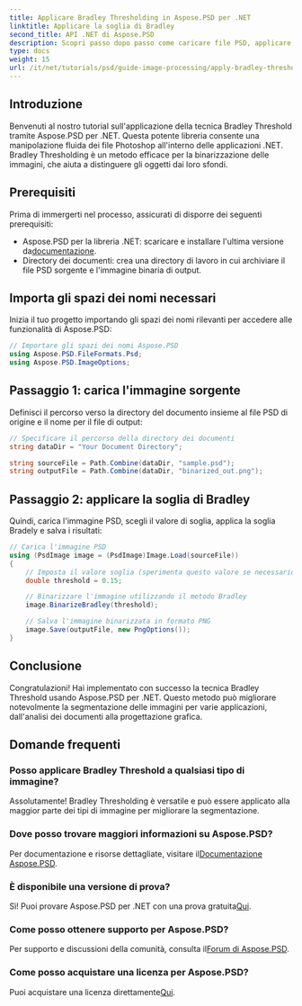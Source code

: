 ```yaml
---
title: Applicare Bradley Thresholding in Aspose.PSD per .NET
linktitle: Applicare la soglia di Bradley
second_title: API .NET di Aspose.PSD
description: Scopri passo dopo passo come caricare file PSD, applicare tecniche di sogliatura e salvare i risultati in vari formati, migliorando le tue attività di segmentazione delle immagini per diverse applicazioni.
type: docs
weight: 15
url: /it/net/tutorials/psd/guide-image-processing/apply-bradley-thresholding/
---
```

## Introduzione

Benvenuti al nostro tutorial sull'applicazione della tecnica Bradley Threshold tramite Aspose.PSD per .NET. Questa potente libreria consente una manipolazione fluida dei file Photoshop all'interno delle applicazioni .NET. Bradley Thresholding è un metodo efficace per la binarizzazione delle immagini, che aiuta a distinguere gli oggetti dai loro sfondi.

## Prerequisiti

Prima di immergerti nel processo, assicurati di disporre dei seguenti prerequisiti:

-  Aspose.PSD per la libreria .NET: scaricare e installare l'ultima versione da[documentazione](https://reference.aspose.com/psd/net/).
- Directory dei documenti: crea una directory di lavoro in cui archiviare il file PSD sorgente e l'immagine binaria di output.

## Importa gli spazi dei nomi necessari

Inizia il tuo progetto importando gli spazi dei nomi rilevanti per accedere alle funzionalità di Aspose.PSD:

```csharp
// Importare gli spazi dei nomi Aspose.PSD
using Aspose.PSD.FileFormats.Psd;
using Aspose.PSD.ImageOptions;
```

## Passaggio 1: carica l'immagine sorgente

Definisci il percorso verso la directory del documento insieme al file PSD di origine e il nome per il file di output:

```csharp
// Specificare il percorso della directory dei documenti
string dataDir = "Your Document Directory";

string sourceFile = Path.Combine(dataDir, "sample.psd");
string outputFile = Path.Combine(dataDir, "binarized_out.png");
```

## Passaggio 2: applicare la soglia di Bradley

Quindi, carica l'immagine PSD, scegli il valore di soglia, applica la soglia Bradely e salva i risultati:

```csharp
// Carica l'immagine PSD
using (PsdImage image = (PsdImage)Image.Load(sourceFile))
{
    // Imposta il valore soglia (sperimenta questo valore se necessario)
    double threshold = 0.15;

    // Binarizzare l'immagine utilizzando il metodo Bradley
    image.BinarizeBradley(threshold);

    // Salva l'immagine binarizzata in formato PNG
    image.Save(outputFile, new PngOptions());
}
```

## Conclusione

Congratulazioni! Hai implementato con successo la tecnica Bradley Threshold usando Aspose.PSD per .NET. Questo metodo può migliorare notevolmente la segmentazione delle immagini per varie applicazioni, dall'analisi dei documenti alla progettazione grafica.

## Domande frequenti

### Posso applicare Bradley Threshold a qualsiasi tipo di immagine?

Assolutamente! Bradley Thresholding è versatile e può essere applicato alla maggior parte dei tipi di immagine per migliorare la segmentazione.

### Dove posso trovare maggiori informazioni su Aspose.PSD?

 Per documentazione e risorse dettagliate, visitare il[Documentazione Aspose.PSD](https://reference.aspose.com/psd/net/).

### È disponibile una versione di prova?

Sì! Puoi provare Aspose.PSD per .NET con una prova gratuita[Qui](https://releases.aspose.com/).

### Come posso ottenere supporto per Aspose.PSD?

 Per supporto e discussioni della comunità, consulta il[Forum di Aspose.PSD](https://forum.aspose.com/c/psd/34).

### Come posso acquistare una licenza per Aspose.PSD?

 Puoi acquistare una licenza direttamente[Qui](https://purchase.conholdate.com/buy).